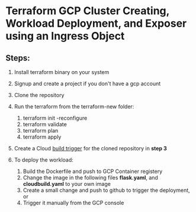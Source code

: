 # Terraform GCP Cluster Creating, Workload Deployment, and Exposer using an Ingress Object



## Steps:

1. Install terraform binary on your system
2. Signup and create a project if you don't have a gcp account
3. Clone the repository
4. Run the terraform from the terraform-new folder:

   1. terraform init -reconfigure
   2. terraform validate
   3. terraform plan
   4. terraform apply

4. Create a Cloud [build trigger](https://cloud.google.com/build/docs/automating-builds/create-manage-triggers#before_you_begin) for the cloned repository in **step 3**
5. To deploy the workload:
   
   1. Build the Dockerfile and push to GCP Container registery
   2. Change the image in the following files **flask.yaml**, and **cloudbuild.yaml** to your own image
   3. Create a small change and push to github to trigger the deployment, or
   4. Trigger it manually from the GCP console
